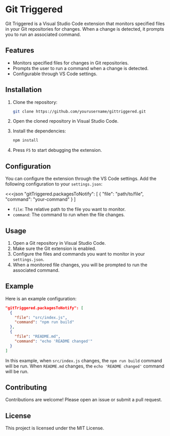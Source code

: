 # Git Triggered

Git Triggered is a Visual Studio Code extension that monitors specified files in your Git repositories for changes. When a change is detected, it prompts you to run an associated command.

## Features

- Monitors specified files for changes in Git repositories.
- Prompts the user to run a command when a change is detected.
- Configurable through VS Code settings.

## Installation

1. Clone the repository:

   ```sh
   git clone https://github.com/yourusername/gittriggered.git
   ```

2. Open the cloned repository in Visual Studio Code.

3. Install the dependencies:

   ```sh
   npm install
   ```

4. Press `F5` to start debugging the extension.

## Configuration

You can configure the extension through the VS Code settings. Add the following configuration to your `settings.json`:

<<<json
"gitTriggered.packagesToNotify": [
{
"file": "path/to/file",
"command": "your-command"
}
]

> > >

- `file`: The relative path to the file you want to monitor.
- `command`: The command to run when the file changes.

## Usage

1. Open a Git repository in Visual Studio Code.
2. Make sure the Git extension is enabled.
3. Configure the files and commands you want to monitor in your `settings.json`.
4. When a monitored file changes, you will be prompted to run the associated command.

## Example

Here is an example configuration:

```json
"gitTriggered.packagesToNotify": [
  {
    "file": "src/index.js",
    "command": "npm run build"
  },
  {
    "file": "README.md",
    "command": "echo 'README changed'"
  }
]
```

In this example, when `src/index.js` changes, the `npm run build` command will be run. When `README.md` changes, the `echo 'README changed'` command will be run.

## Contributing

Contributions are welcome! Please open an issue or submit a pull request.

## License

This project is licensed under the MIT License.
